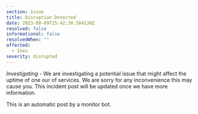 ```yaml
---
section: issue
title: Disruption Detected
date: 2023-08-09T15:42:30.584130Z
resolved: false
informational: false
resolvedWhen: ""
affected:
  - Ines
severity: disrupted
---
```

*Investigating* - We are investigating a potential issue that might affect the uptime of one our of services. We are sorry for any inconvenience this may cause you. This incident post will be updated once we have more information.

This is an automatic post by a monitor bot.
        